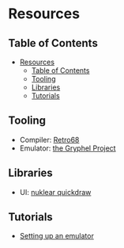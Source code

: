 # Resources

## Table of Contents

- [Resources](#resources)
  - [Table of Contents](#table-of-contents)
  - [Tooling](#tooling)
  - [Libraries](#libraries)
  - [Tutorials](#tutorials)

## Tooling
- Compiler: [Retro68](https://github.com/autc04/Retro68)
- Emulator: [the Gryphel Project](https://www.gryphel.com/)

## Libraries
- UI: [nuklear quickdraw](https://github.com/CamHenlin/nuklear-quickdraw)

## Tutorials
- [Setting up an emulator](https://www.emaculation.com/doku.php/mini_vmac_setup#getting_things_into_the_emulator)
